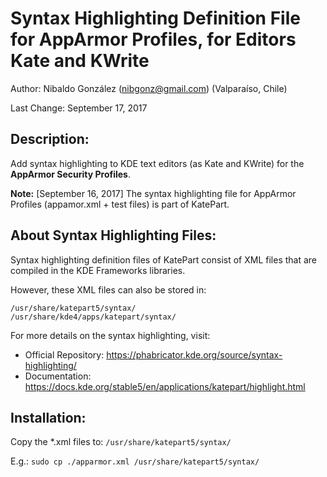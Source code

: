 # Syntax Highlighting Definition File for AppArmor Profiles, for Editors Kate and KWrite

Author: Nibaldo González (<nibgonz@gmail.com>) (Valparaíso, Chile)

Last Change: September 17, 2017

## Description:

Add syntax highlighting to KDE text editors (as Kate and KWrite) 
for the **AppArmor Security Profiles**.
	
**Note:** [September 16, 2017] The syntax highlighting file for AppArmor Profiles 
(appamor.xml + test files) is part of KatePart.

## About Syntax Highlighting Files:

Syntax highlighting definition files of KatePart consist of XML files 
that are compiled in the KDE Frameworks libraries.

However, these XML files can also be stored in:

	/usr/share/katepart5/syntax/
	/usr/share/kde4/apps/katepart/syntax/

For more details on the syntax highlighting, visit:
* Official Repository: https://phabricator.kde.org/source/syntax-highlighting/
* Documentation: https://docs.kde.org/stable5/en/applications/katepart/highlight.html

## Installation:

Copy the *.xml files to: `/usr/share/katepart5/syntax/`

E.g.: `sudo cp ./apparmor.xml /usr/share/katepart5/syntax/`
